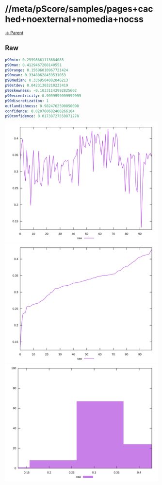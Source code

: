 
# //meta/pScore/samples/pages+cached+noexternal+nomedia+nocss

[→ Parent](../..)


## Raw


```yaml
p90min: 0.25598661113684085
p90max: 0.4129467208140551
p90range: 0.15696010967721424
p90mean: 0.33480628459531053
p90median: 0.3369504082846213
p90stdev: 0.04231303210233419
p90skewness: -0.10331142992825602
p90eccentricity: 0.9999999999999999
p90discretization: 1
outlandishness: 0.9824762590850098
confidence: 0.020760682400266184
p90confidence: 0.01738727559871278

```

![PLOT: raw-values](./raw/values.svg)![PLOT: raw-sorted](./raw/sorted.svg)![PLOT: raw-histogram](./raw/histogram.svg)